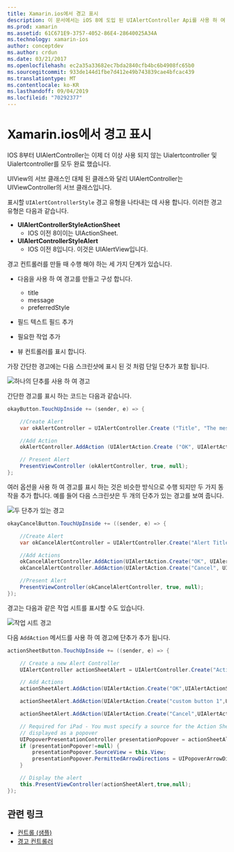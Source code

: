```yaml
---
title: Xamarin.ios에서 경고 표시
description: 이 문서에서는 iOS 8에 도입 된 UIAlertController Api를 사용 하 여 Xamarin.ios에서 경고를 표시 하는 방법을 설명 합니다.
ms.prod: xamarin
ms.assetid: 61C671E9-3757-4052-86E4-28640025A34A
ms.technology: xamarin-ios
author: conceptdev
ms.author: crdun
ms.date: 03/21/2017
ms.openlocfilehash: ec2a35a33682ec7bda2840cfb4bc6b4908fc65b0
ms.sourcegitcommit: 933de144d1fbe7d412e49b743839cae4bfcac439
ms.translationtype: MT
ms.contentlocale: ko-KR
ms.lasthandoff: 09/04/2019
ms.locfileid: "70292377"
---
```

# <a name="displaying-alerts-in-xamarinios"></a>Xamarin.ios에서 경고 표시

IOS 8부터 UIAlertController는 이제 더 이상 사용 되지 않는 Uialertcontroller 및 Uialertcontroller를 모두 완료 했습니다.

UIView의 서브 클래스인 대체 된 클래스와 달리 UIAlertController는 UIViewController의 서브 클래스입니다.

표시할 `UIAlertControllerStyle` 경고 유형을 나타내는 데 사용 합니다. 이러한 경고 유형은 다음과 같습니다.

- **UIAlertControllerStyleActionSheet**
  - IOS 이전 8이이는 UIActionSheet.
- **UIAlertControllerStyleAlert**
  - IOS 이전 8입니다. 이것은 UIAlertView입니다. 

경고 컨트롤러를 만들 때 수행 해야 하는 세 가지 단계가 있습니다.

- 다음을 사용 하 여 경고를 만들고 구성 합니다.
  - title
  - message
  - preferredStyle

- 필드 텍스트 필드 추가
- 필요한 작업 추가
- 뷰 컨트롤러를 표시 합니다.

가장 간단한 경고에는 다음 스크린샷에 표시 된 것 처럼 단일 단추가 포함 됩니다.

 ![하나의 단추를 사용 하 여 경고](alerts-images/alert1.png)

간단한 경고를 표시 하는 코드는 다음과 같습니다.

```csharp
okayButton.TouchUpInside += (sender, e) => {

    //Create Alert
    var okAlertController = UIAlertController.Create ("Title", "The message", UIAlertControllerStyle.Alert);

    //Add Action
    okAlertController.AddAction (UIAlertAction.Create ("OK", UIAlertActionStyle.Default, null));

    // Present Alert
    PresentViewController (okAlertController, true, null);
};
```

여러 옵션을 사용 하 여 경고를 표시 하는 것은 비슷한 방식으로 수행 되지만 두 가지 동작을 추가 합니다. 예를 들어 다음 스크린샷은 두 개의 단추가 있는 경고를 보여 줍니다.

 ![두 단추가 있는 경고](alerts-images/alert2.png)

```csharp
okayCancelButton.TouchUpInside += ((sender, e) => {

    //Create Alert
    var okCancelAlertController = UIAlertController.Create("Alert Title", "Choose from two buttons", UIAlertControllerStyle.Alert);

    //Add Actions
    okCancelAlertController.AddAction(UIAlertAction.Create("OK", UIAlertActionStyle.Default, alert => Console.WriteLine ("Okay was clicked")));
    okCancelAlertController.AddAction(UIAlertAction.Create("Cancel", UIAlertActionStyle.Cancel, alert => Console.WriteLine ("Cancel was clicked")));

    //Present Alert
    PresentViewController(okCancelAlertController, true, null);
});
```

경고는 다음과 같은 작업 시트를 표시할 수도 있습니다.

 ![작업 시트 경고](alerts-images/alert3.png)

다음 `AddAction` 메서드를 사용 하 여 경고에 단추가 추가 됩니다.

```csharp
actionSheetButton.TouchUpInside += ((sender, e) => {

    // Create a new Alert Controller
    UIAlertController actionSheetAlert = UIAlertController.Create("Action Sheet", "Select an item from below", UIAlertControllerStyle.ActionSheet);

    // Add Actions
    actionSheetAlert.AddAction(UIAlertAction.Create("OK",UIAlertActionStyle.Default, (action) => Console.WriteLine ("Item One pressed.")));

    actionSheetAlert.AddAction(UIAlertAction.Create("custom button 1",UIAlertActionStyle.Default, (action) => Console.WriteLine ("Item Two pressed.")));

    actionSheetAlert.AddAction(UIAlertAction.Create("Cancel",UIAlertActionStyle.Cancel, (action) => Console.WriteLine ("Cancel button pressed.")));

    // Required for iPad - You must specify a source for the Action Sheet since it is
    // displayed as a popover
    UIPopoverPresentationController presentationPopover = actionSheetAlert.PopoverPresentationController;
    if (presentationPopover!=null) {
        presentationPopover.SourceView = this.View;
        presentationPopover.PermittedArrowDirections = UIPopoverArrowDirection.Up;
    }

    // Display the alert
    this.PresentViewController(actionSheetAlert,true,null);
});
```

## <a name="related-links"></a>관련 링크

- [컨트롤 (샘플)](https://docs.microsoft.com/samples/xamarin/ios-samples/controls)
- [경고 컨트롤러](https://github.com/xamarin/recipes/tree/master/Recipes/ios/standard_controls/alertcontroller)

